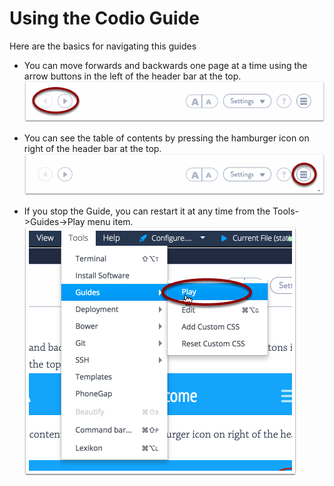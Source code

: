 # Using the Codio Guide

Here are the basics for navigating this guides

- You can move forwards and backwards one page at a time using the arrow buttons in the left of the header bar at the top.
![](.guides/img/s3.png)

- You can see the table of contents by pressing the  hamburger icon on right of the header bar at the top.
![](.guides/img/s1.png)

- If you stop the Guide, you can restart it at any time from the Tools->Guides->Play menu item.
![](.guides/img/s2.png)